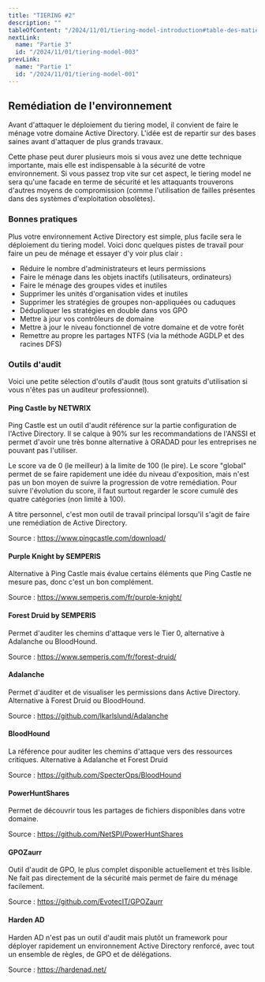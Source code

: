 ```yaml
---
title: "TIERING #2"
description: ""
tableOfContent: "/2024/11/01/tiering-model-introduction#table-des-matières"
nextLink:
  name: "Partie 3"
  id: "/2024/11/01/tiering-model-003"
prevLink:
  name: "Partie 1"
  id: "/2024/11/01/tiering-model-001"
---
```


## Remédiation de l'environnement

Avant d'attaquer le déploiement du tiering model, il convient de faire le ménage votre domaine Active Directory. L'idée est de repartir sur des bases saines avant d'attaquer de plus grands travaux.

Cette phase peut durer plusieurs mois si vous avez une dette technique importante, mais elle est indispensable à la sécurité de votre environnement. Si vous passez trop vite sur cet aspect, le tiering model ne sera qu'une facade en terme de sécurité et les attaquants trouverons d'autres moyens de compromission (comme l'utilisation de failles présentes dans des systèmes d'exploitation obsolètes).

### Bonnes pratiques

Plus votre environnement Active Directory est simple, plus facile sera le déploiement du tiering model. Voici donc quelques pistes de travail pour faire un peu de ménage et essayer d'y voir plus clair :

- Réduire le nombre d'administrateurs et leurs permissions
- Faire le ménage dans les objets inactifs (utilisateurs, ordinateurs)
- Faire le ménage des groupes vides et inutiles
- Supprimer les unités d'organisation vides et inutiles
- Supprimer les stratégies de groupes non-appliquées ou caduques
- Dédupliquer les stratégies en double dans vos GPO
- Mettre à jour vos contrôleurs de domaine
- Mettre à jour le niveau fonctionnel de votre domaine et de votre forêt
- Remettre au propre les partages NTFS (via la méthode AGDLP et des racines DFS)

### Outils d'audit

Voici une petite sélection d'outils d'audit (tous sont gratuits d'utilisation si vous n'êtes pas un auditeur professionnel).

#### Ping Castle by NETWRIX

Ping Castle est un outil d'audit référence sur la partie configuration de l'Active Directory. Il se calque à 90% sur les recommandations de l'ANSSI et permet d'avoir une très bonne alternative à ORADAD pour les entreprises ne pouvant pas l'utiliser.

Le score va de 0 (le meilleur) à la limite de 100 (le pire). Le score "global" permet de se faire rapidement une idée du niveau d'exposition, mais n'est pas un bon moyen de suivre la progression de votre remédiation. Pour suivre l'évolution du score, il faut surtout regarder le score cumulé des quatre catégories (non limité à 100).

A titre personnel, c'est mon outil de travail principal lorsqu'il s'agit de faire une remédiation de Active Directory.

Source : <https://www.pingcastle.com/download/>

#### Purple Knight by SEMPERIS

Alternative à Ping Castle mais évalue certains éléments que Ping Castle ne mesure pas, donc c'est un bon complément.

Source : <https://www.semperis.com/fr/purple-knight/>

#### Forest Druid by SEMPERIS

Permet d'auditer les chemins d'attaque vers le Tier 0, alternative à Adalanche ou BloodHound.

Source : <https://www.semperis.com/fr/forest-druid/>

#### Adalanche

Permet d'auditer et de visualiser les permissions dans Active Directory. Alternative à Forest Druid ou BloodHound.

Source : <https://github.com/lkarlslund/Adalanche>

#### BloodHound

La référence pour auditer les chemins d'attaque vers des ressources critiques. Alternative à Adalanche et Forest Druid

Source : <https://github.com/SpecterOps/BloodHound>

#### PowerHuntShares

Permet de découvrir tous les partages de fichiers disponibles dans votre domaine.

Source : <https://github.com/NetSPI/PowerHuntShares>

#### GPOZaurr

Outil d'audit de GPO, le plus complet disponible actuellement et très lisible. Ne fait pas directement de la sécurité mais permet de faire du ménage facilement.

Source : <https://github.com/EvotecIT/GPOZaurr>

#### Harden AD

Harden AD n'est pas un outil d'audit mais plutôt un framework pour déployer rapidement un environnement Active Directory renforcé, avec tout un ensemble de règles, de GPO et de délégations.

Source : <https://hardenad.net/>
